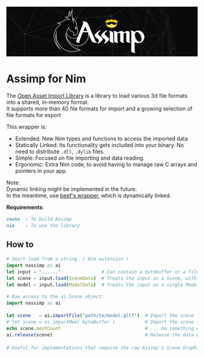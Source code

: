 ![nassimp](./doc/res/gh_banner.png)
# Assimp for Nim
The [Open Asset Import Library](https://github.com/assimp/assimp/) is a library to load various 3d file formats into a shared, in-memory format.  
It supports more than 40 file formats for import and a growing selection of file formats for export  

This wrapper is:  
- Extended:           New Nim types and functions to access the imported data  
- Statically Linked:  Its functionality gets included into your binary. No need to distribute `.dll`, `.dylib` files.  
- Simple:             Focused on file importing and data reading.
- Ergonomic:          Extra Nim code, to avoid having to manage raw C arrays and pointers in your app.

Note:  
Dynamic linking might be implemented in the future.  
In the meantime, use [beef's wrapper](https://github.com/beef331/nimassimp), which is dynamically linked.  

**Requirements**:
```md
cmake  : To build Assimp
nim    : To use the library
```

## How to
```nim
# Smart load from a string  ( Nim extension )
import nassimp as ai
let input = "......"               # Can contain a bytebuffer or a filepath
let scene = input.load(SceneData)  # Treats the input as a Scene, with Models, Lights, Cameras, etc
let model = input.load(ModelData)  # Treats the input as a single Model
```

```nim
# Raw access to the ai.Scene object:  
import nassimp as ai

let scene   = ai.importFile("path/to/model.gltf")  # Import the scene from a file path
# let scene = ai.importMem( byteBuffer )           # Import the scene from a string buffer
echo scene.meshCount                               # ... Do something with the imported data
ai.release(scene)                                  # Release the data when done

# Useful for implementations that require the raw Assimp's Scene Graph.  
```

